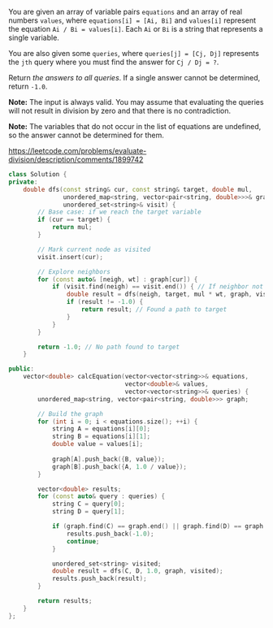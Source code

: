 You are given an array of variable pairs `equations` and an array of real numbers `values`, where `equations[i] = [Ai, Bi]` and `values[i]` represent the equation `Ai / Bi = values[i]`. Each `Ai` or `Bi` is a string that represents a single variable.

You are also given some `queries`, where `queries[j] = [Cj, Dj]` represents the `jth` query where you must find the answer for `Cj / Dj = ?`.

Return _the answers to all queries_. If a single answer cannot be determined, return `-1.0`.

**Note:** The input is always valid. You may assume that evaluating the queries will not result in division by zero and that there is no contradiction.

**Note:** The variables that do not occur in the list of equations are undefined, so the answer cannot be determined for them.

https://leetcode.com/problems/evaluate-division/description/comments/1899742

```cpp
class Solution {
private:
    double dfs(const string& cur, const string& target, double mul,
               unordered_map<string, vector<pair<string, double>>>& graph,
               unordered_set<string>& visit) {
        // Base case: if we reach the target variable
        if (cur == target) {
            return mul;
        }

        // Mark current node as visited
        visit.insert(cur);

        // Explore neighbors
        for (const auto& [neigh, wt] : graph[cur]) {
            if (visit.find(neigh) == visit.end()) { // If neighbor not visited
                double result = dfs(neigh, target, mul * wt, graph, visit);
                if (result != -1.0) {
                    return result; // Found a path to target
                }
            }
        }

        return -1.0; // No path found to target
    }

public:
    vector<double> calcEquation(vector<vector<string>>& equations, 
                                vector<double>& values, 
                                vector<vector<string>>& queries) {
        unordered_map<string, vector<pair<string, double>>> graph;

        // Build the graph
        for (int i = 0; i < equations.size(); ++i) {
            string A = equations[i][0];
            string B = equations[i][1];
            double value = values[i];
            
            graph[A].push_back({B, value});
            graph[B].push_back({A, 1.0 / value});
        }

        vector<double> results;
        for (const auto& query : queries) {
            string C = query[0];
            string D = query[1];

            if (graph.find(C) == graph.end() || graph.find(D) == graph.end()) {
                results.push_back(-1.0);
                continue;
            }

            unordered_set<string> visited;
            double result = dfs(C, D, 1.0, graph, visited);
            results.push_back(result);
        }

        return results;
    }
};
```